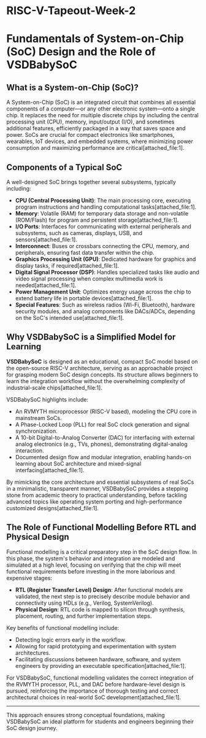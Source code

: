 # RISC-V-Tapeout-Week-2

# Fundamentals of System-on-Chip (SoC) Design and the Role of VSDBabySoC

## What is a System-on-Chip (SoC)?

A System-on-Chip (SoC) is an integrated circuit that combines all essential components of a computer—or any other electronic system—onto a single chip. It replaces the need for multiple discrete chips by including the central processing unit (CPU), memory, input/output (I/O), and sometimes additional features, efficiently packaged in a way that saves space and power. SoCs are crucial for compact electronics like smartphones, wearables, IoT devices, and embedded systems, where minimizing power consumption and maximizing performance are critical[attached_file:1].

## Components of a Typical SoC

A well-designed SoC brings together several subsystems, typically including:

- **CPU (Central Processing Unit)**: The main processing core, executing program instructions and handling computational tasks[attached_file:1].
- **Memory**: Volatile (RAM) for temporary data storage and non-volatile (ROM/Flash) for program and persistent storage[attached_file:1].
- **I/O Ports**: Interfaces for communicating with external peripherals and subsystems, such as cameras, displays, USB, and sensors[attached_file:1].
- **Interconnect**: Buses or crossbars connecting the CPU, memory, and peripherals, ensuring fast data transfer within the chip.
- **Graphics Processing Unit (GPU)**: Dedicated hardware for graphics and display tasks, if required[attached_file:1].
- **Digital Signal Processor (DSP)**: Handles specialized tasks like audio and video signal processing when complex multimedia work is needed[attached_file:1].
- **Power Management Unit**: Optimizes energy usage across the chip to extend battery life in portable devices[attached_file:1].
- **Special Features**: Such as wireless radios (Wi-Fi, Bluetooth), hardware security modules, and analog components like DACs/ADCs, depending on the SoC's intended use[attached_file:1].

## Why VSDBabySoC is a Simplified Model for Learning

**VSDBabySoC** is designed as an educational, compact SoC model based on the open-source RISC-V architecture, serving as an approachable project for grasping modern SoC design concepts. Its structure allows beginners to learn the integration workflow without the overwhelming complexity of industrial-scale chips[attached_file:1].

VSDBabySoC highlights include:
- An RVMYTH microprocessor (RISC-V based), modeling the CPU core in mainstream SoCs.
- A Phase-Locked Loop (PLL) for real SoC clock generation and signal synchronization.
- A 10-bit Digital-to-Analog Converter (DAC) for interfacing with external analog electronics (e.g., TVs, phones), demonstrating digital-analog interaction.
- Documented design flow and modular integration, enabling hands-on learning about SoC architecture and mixed-signal interfacing[attached_file:1].

By mimicking the core architecture and essential subsystems of real SoCs in a minimalistic, transparent manner, VSDBabySoC provides a stepping stone from academic theory to practical understanding, before tackling advanced topics like operating system porting and high-performance customized designs[attached_file:1].

## The Role of Functional Modelling Before RTL and Physical Design

Functional modelling is a critical preparatory step in the SoC design flow. In this phase, the system's behavior and integration are modeled and simulated at a high level, focusing on verifying that the chip will meet functional requirements before investing in the more laborious and expensive stages:
- **RTL (Register Transfer Level) Design**: After functional models are validated, the next step is to precisely describe module behavior and connectivity using HDLs (e.g., Verilog, SystemVerilog).
- **Physical Design**: RTL code is mapped to silicon through synthesis, placement, routing, and further implementation steps.

Key benefits of functional modelling include:
- Detecting logic errors early in the workflow.
- Allowing for rapid prototyping and experimentation with system architectures.
- Facilitating discussions between hardware, software, and system engineers by providing an executable specification[attached_file:1].

For VSDBabySoC, functional modelling validates the correct integration of the RVMYTH processor, PLL, and DAC before hardware-level design is pursued, reinforcing the importance of thorough testing and correct architectural choices in real-world SoC development[attached_file:1].

---

This approach ensures strong conceptual foundations, making VSDBabySoC an ideal platform for students and engineers beginning their SoC design journey.

